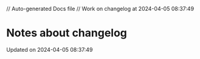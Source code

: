 // Auto-generated Docs file
// Work on changelog at 2024-04-05 08:37:49
# Notes about changelog
Updated on 2024-04-05 08:37:49
